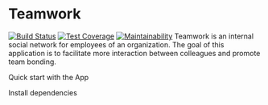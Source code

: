 # Teamwork
[![Build Status](https://travis-ci.com/JustineRobert/Teamwork.svg?branch=master)](https://travis-ci.com/JustineRobert/Teamwork)
[![Test Coverage](https://api.codeclimate.com/v1/badges/3e24f5c76db0e112494f/test_coverage)](https://codeclimate.com/github/JustineRobert/Teamwork/test_coverage)
[![Maintainability](https://api.codeclimate.com/v1/badges/3e24f5c76db0e112494f/maintainability)](https://codeclimate.com/github/JustineRobert/Teamwork/maintainability)
Teamwork is an internal social network for employees of an organization. The goal of this application is to facilitate more interaction between colleagues and promote team bonding.

Quick start with the App

Install dependencies

